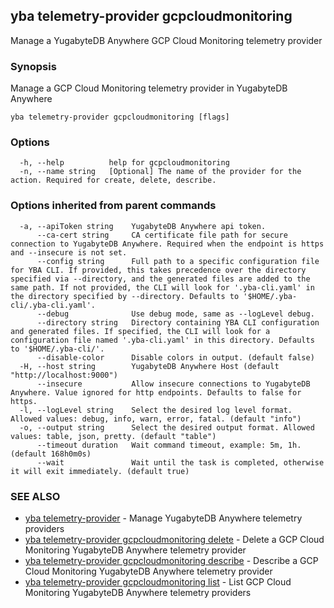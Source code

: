 ## yba telemetry-provider gcpcloudmonitoring

Manage a YugabyteDB Anywhere GCP Cloud Monitoring telemetry provider

### Synopsis

Manage a GCP Cloud Monitoring telemetry provider in YugabyteDB Anywhere

```
yba telemetry-provider gcpcloudmonitoring [flags]
```

### Options

```
  -h, --help          help for gcpcloudmonitoring
  -n, --name string   [Optional] The name of the provider for the action. Required for create, delete, describe.
```

### Options inherited from parent commands

```
  -a, --apiToken string    YugabyteDB Anywhere api token.
      --ca-cert string     CA certificate file path for secure connection to YugabyteDB Anywhere. Required when the endpoint is https and --insecure is not set.
      --config string      Full path to a specific configuration file for YBA CLI. If provided, this takes precedence over the directory specified via --directory, and the generated files are added to the same path. If not provided, the CLI will look for '.yba-cli.yaml' in the directory specified by --directory. Defaults to '$HOME/.yba-cli/.yba-cli.yaml'.
      --debug              Use debug mode, same as --logLevel debug.
      --directory string   Directory containing YBA CLI configuration and generated files. If specified, the CLI will look for a configuration file named '.yba-cli.yaml' in this directory. Defaults to '$HOME/.yba-cli/'.
      --disable-color      Disable colors in output. (default false)
  -H, --host string        YugabyteDB Anywhere Host (default "http://localhost:9000")
      --insecure           Allow insecure connections to YugabyteDB Anywhere. Value ignored for http endpoints. Defaults to false for https.
  -l, --logLevel string    Select the desired log level format. Allowed values: debug, info, warn, error, fatal. (default "info")
  -o, --output string      Select the desired output format. Allowed values: table, json, pretty. (default "table")
      --timeout duration   Wait command timeout, example: 5m, 1h. (default 168h0m0s)
      --wait               Wait until the task is completed, otherwise it will exit immediately. (default true)
```

### SEE ALSO

* [yba telemetry-provider](yba_telemetry-provider.md)	 - Manage YugabyteDB Anywhere telemetry providers
* [yba telemetry-provider gcpcloudmonitoring delete](yba_telemetry-provider_gcpcloudmonitoring_delete.md)	 - Delete a GCP Cloud Monitoring YugabyteDB Anywhere telemetry provider
* [yba telemetry-provider gcpcloudmonitoring describe](yba_telemetry-provider_gcpcloudmonitoring_describe.md)	 - Describe a GCP Cloud Monitoring YugabyteDB Anywhere telemetry provider
* [yba telemetry-provider gcpcloudmonitoring list](yba_telemetry-provider_gcpcloudmonitoring_list.md)	 - List GCP Cloud Monitoring YugabyteDB Anywhere telemetry providers

